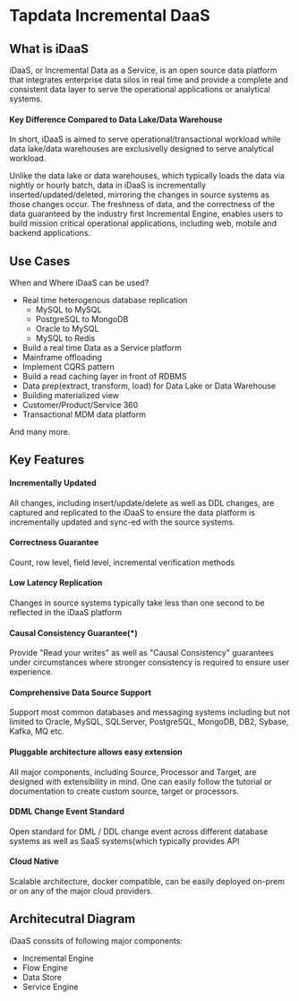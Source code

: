 # Tapdata Incremental DaaS 

## What is iDaaS

iDaaS, or Incremental Data as a Service, is an open source data platform that integrates enterprise data silos in real time and provide a complete and consistent data layer to serve the operational applications or analytical systems. 


#### Key Difference Compared to Data Lake/Data Warehouse
In short, iDaaS is aimed to serve operational/transactional workload while data lake/data warehouses are exclusivelly designed to serve analytical workload. 

Unlike the data lake or data warehouses, which typically loads the data via nightly or hourly batch, data in iDaaS is incrementally inserted/updated/deleted, mirroring the changes in source systems as those changes occur.  The freshness of data, and the correctness of the data guaranteed by the industry first Incremental Engine, enables users to build mission critical operational applications, including web, mobile and backend applications. 



## Use Cases 

When and Where iDaaS can be used?

- Real time heterogenous database replication
	- MySQL to MySQL
	- PostgreSQL to MongoDB	
	- Oracle to MySQL	
	- MySQL to Redis
- Build a real time Data as a Service platform
- Mainframe offloading
- Implement CQRS pattern
- Build a read caching layer in front of RDBMS
- Data prep(extract, transform, load) for Data Lake or Data Warehouse
- Building materialized view
- Customer/Product/Service 360
- Transactional MDM data platform

And many more.

## Key Features 

#### Incrementally Updated

All changes, including insert/update/delete as well as DDL changes, are captured and replicated to the iDaaS to ensure the data platform is incrementally updated and sync-ed with the source systems.  

#### Correctness Guarantee

Count, row level, field level, incremental verification methods

#### Low Latency Replication

Changes in source systems typically take less than one second to be reflected in the iDaaS platform

#### Causal Consistency Guarantee(*)

Provide "Read your writes" as well as "Causal Consistency" guarantees under circumstances where stronger consistency is required to ensure user experience. 

#### Comprehensive Data Source Support

Support most common databases and messaging systems including but not limited to Oracle, MySQL, SQLServer, PostgreSQL,  MongoDB, DB2, Sybase, Kafka, MQ etc. 

#### Pluggable architecture allows easy extension

All major components, including Source, Processor and Target, are designed with extensibility in mind. One can easily follow the tutorial or documentation to create custom source, target or processors. 

#### DDML Change Event Standard ####

Open standard for DML / DDL change event across different database systems as well as SaaS systems(which typically provides API 

#### Cloud Native

Scalable architecture, docker compatible, can be easily deployed on-prem or on any of the major cloud providers.  

## Architecutral Diagram

 iDaaS conssits of following major components:
 
 - Incremental Engine
 - Flow Engine
 - Data Store
 - Service Engine

 
